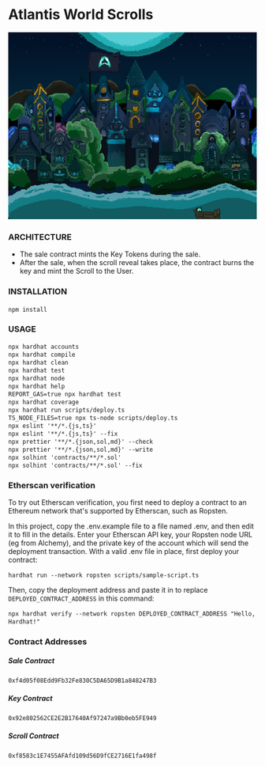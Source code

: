 # Atlantis World Scrolls

![Atlantis World Sale Background Artwork 2021 by Ilayda](bg.png)

### ARCHITECTURE

- The sale contract mints the Key Tokens during the sale.
- After the sale, when the scroll reveal takes place, the contract burns the key and mint the Scroll to the User.

### INSTALLATION

`npm install`

### USAGE

```shell
npx hardhat accounts
npx hardhat compile
npx hardhat clean
npx hardhat test
npx hardhat node
npx hardhat help
REPORT_GAS=true npx hardhat test
npx hardhat coverage
npx hardhat run scripts/deploy.ts
TS_NODE_FILES=true npx ts-node scripts/deploy.ts
npx eslint '**/*.{js,ts}'
npx eslint '**/*.{js,ts}' --fix
npx prettier '**/*.{json,sol,md}' --check
npx prettier '**/*.{json,sol,md}' --write
npx solhint 'contracts/**/*.sol'
npx solhint 'contracts/**/*.sol' --fix
```

### Etherscan verification

To try out Etherscan verification, you first need to deploy a contract to an Ethereum network that's supported by Etherscan, such as Ropsten.

In this project, copy the .env.example file to a file named .env, and then edit it to fill in the details. Enter your Etherscan API key, your Ropsten node URL (eg from Alchemy), and the private key of the account which will send the deployment transaction. With a valid .env file in place, first deploy your contract:

```shell
hardhat run --network ropsten scripts/sample-script.ts
```

Then, copy the deployment address and paste it in to replace `DEPLOYED_CONTRACT_ADDRESS` in this command:

```shell
npx hardhat verify --network ropsten DEPLOYED_CONTRACT_ADDRESS "Hello, Hardhat!"
```

### Contract Addresses

##### Sale Contract

    0xf4d05f08Edd9Fb32Fe830C5DA65D9B1a848247B3

##### Key Contract

    0x92e802562CE2E2B17640Af97247a9Bb0eb5FE949

##### Scroll Contract

    0xf8583c1E7455AFAfd109d56D9fCE2716E1fa498f
